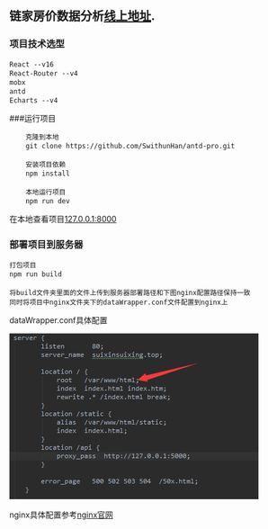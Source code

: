 ## 链家房价数据分析[线上地址](http://suixinsuixing.top).

### 项目技术选型

    React --v16
    React-Router --v4
    mobx
    antd
    Echarts --v4
    
###运行项目
```
    克隆到本地
    git clone https://github.com/SwithunHan/antd-pro.git
    
    安装项目依赖
    npm install
    
    本地运行项目
    npm run dev
```
在本地查看项目[127.0.0.1:8000](http://127.0.0.1:8000)
   
### 部署项目到服务器

    打包项目
    npm run build
   
    将build文件夹里面的文件上传到服务器部署路径和下图nginx配置路径保持一致
    同时将项目中nginx文件夹下的dataWrapper.conf文件配置到nginx上
    
dataWrapper.conf具体配置

<img src="./scheme/path.jpg"> 
    
nginx具体配置参考[nginx官网](http://nginx.org/)


